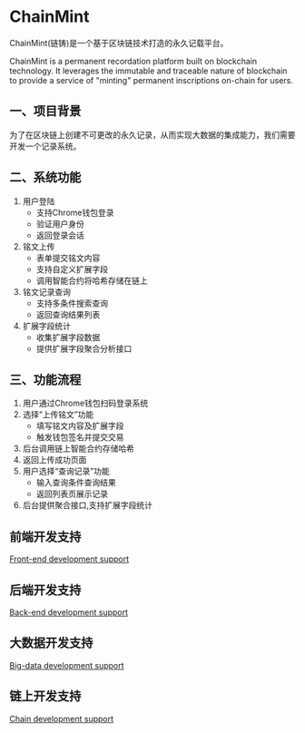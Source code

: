# ChainMint
ChainMint(链铸)是一个基于区块链技术打造的永久记载平台。



ChainMint is a permanent recordation platform built on blockchain technology. It leverages the immutable and traceable nature of blockchain to provide a service of "minting" permanent inscriptions on-chain for users.

## 一、项目背景

为了在区块链上创建不可更改的永久记录，从而实现大数据的集成能力，我们需要开发一个记录系统。

## 二、系统功能

1. 用户登陆
    - 支持Chrome钱包登录
    - 验证用户身份
    - 返回登录会话
2. 铭文上传
    - 表单提交铭文内容
    - 支持自定义扩展字段
    - 调用智能合约将哈希存储在链上
3. 铭文记录查询
    - 支持多条件搜索查询
    - 返回查询结果列表
4. 扩展字段统计
    - 收集扩展字段数据
    - 提供扩展字段聚合分析接口

## 三、功能流程

1. 用户通过Chrome钱包扫码登录系统
2. 选择“上传铭文”功能
    - 填写铭文内容及扩展字段
    - 触发钱包签名并提交交易
3. 后台调用链上智能合约存储哈希
4. 返回上传成功页面
5. 用户选择“查询记录”功能
    - 输入查询条件查询结果
    - 返回列表页展示记录
6. 后台提供聚合接口,支持扩展字段统计


## 前端开发支持

[Front-end development support](https://github.com/RoturaProtocol/ChainMint/blob/main/Front-end%20development%20support.md)

## 后端开发支持

[Back-end development support](https://github.com/RoturaProtocol/ChainMint/blob/main/Back-end%20development%20support.md)

## 大数据开发支持

[Big-data development support](https://github.com/RoturaProtocol/ChainMint/blob/main/Big-data%20development%20support.md)

## 链上开发支持

[Chain development support](https://github.com/RoturaProtocol/ChainMint/blob/main/Chain%20development%20support.md)
